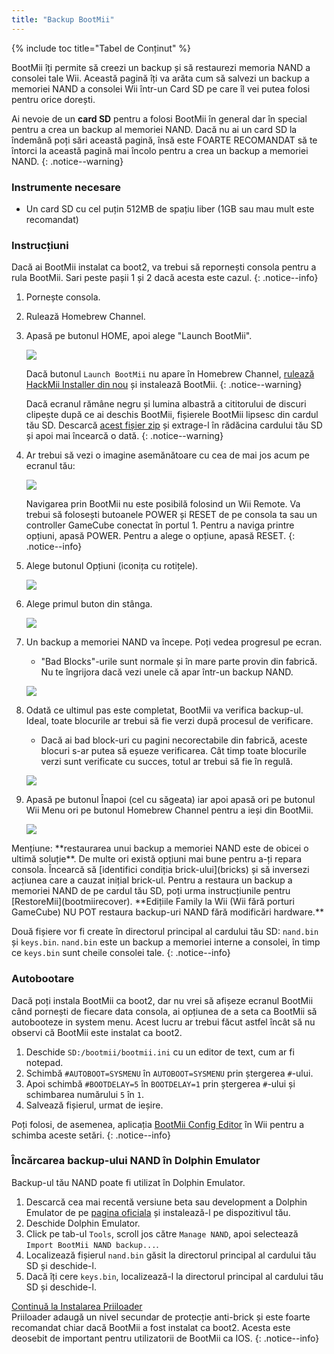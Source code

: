 ```yaml
---
title: "Backup BootMii"
---
```


{% include toc title="Tabel de Conținut" %}

BootMii îți permite să creezi un backup și să restaurezi memoria NAND a consolei tale Wii. Această pagină îți va arăta cum să salvezi un backup a memoriei NAND a consolei Wii într-un Card SD pe care îl vei putea folosi pentru orice dorești.

Ai nevoie de un **card SD** pentru a folosi BootMii în general dar în special pentru a crea un backup al memoriei NAND. Dacă nu ai un card SD la îndemână poți sări această pagină, însă este FOARTE RECOMANDAT să te întorci la această pagină mai încolo pentru a crea un backup a memoriei NAND.
{: .notice--warning}

### Instrumente necesare

* Un card SD cu cel puțin 512MB de spațiu liber (1GB sau mau mult este recomandat)

### Instrucțiuni

Dacă ai BootMii instalat ca boot2, va trebui să repornești consola pentru a rula BootMii. Sari peste pașii 1 și 2 dacă acesta este cazul.
{: .notice--info}

1. Pornește consola.
1. Rulează Homebrew Channel.
1. Apasă pe butonul HOME, apoi alege "Launch BootMii".

    ![](/images/bootmii/BootMii_HBC.png)

    Dacă butonul `Launch BootMii` nu apare în Homebrew Channel, [rulează HackMii Installer din nou](hackmii) și instalează BootMii.
    {: .notice--warning}

    Dacă ecranul rămâne negru și lumina albastră a cititorului de discuri clipește după ce ai deschis BootMii, fișierele BootMii lipsesc din cardul tău SD. Descarcă [acest fișier zip](/assets/files/bootmii_sd_files.zip) și extrage-l în rădăcina cardului tău SD și apoi mai încearcă o dată.
    {: .notice--warning}

1. Ar trebui să vezi o imagine asemănătoare cu cea de mai jos acum pe ecranul tău:

    ![](/images/bootmii/BootMii_Main.png)

    Navigarea prin BootMii nu este posibilă folosind un Wii Remote. Va trebui să folosești butoanele POWER și RESET de pe consola ta sau un controller GameCube conectat în portul 1. Pentru a naviga printre opțiuni, apasă POWER. Pentru a alege o opțiune, apasă RESET.
    {: .notice--info}

1. Alege butonul Opțiuni (iconița cu rotițele).

    ![](/images/bootmii/BootMii_Gears.png)

1. Alege primul buton din stânga.

    ![](/images/bootmii/BootMii_Backup.png)

1. Un backup a memoriei NAND va începe. Poți vedea progresul pe ecran.
    + "Bad Blocks"-urile sunt normale și în mare parte provin din fabrică. Nu te îngrijora dacă vezi unele că apar într-un backup NAND.

    ![](/images/bootmii/BootMii_NAND_Backup.png)

1. Odată ce ultimul pas este completat, BootMii va verifica backup-ul. Ideal, toate blocurile ar trebui să fie verzi după procesul de verificare.
    + Dacă ai bad block-uri cu pagini necorectabile din fabrică, aceste blocuri s-ar putea să eșueze verificarea. Cât timp toate blocurile verzi sunt verificate cu succes, totul ar trebui să fie în regulă.

    ![](/images/bootmii/BootMii_NAND_Backup_Verify.png)

1. Apasă pe butonul Înapoi (cel cu săgeata) iar apoi apasă ori pe butonul Wii Menu ori pe butonul Homebrew Channel pentru a ieși din BootMii.

    ![](/images/bootmii/BootMii_Return.png)

<div id="restore-notice" class="notice" markdown="1">
Mențiune: **restaurarea unui backup a memoriei NAND este de obicei o ultimă soluție**. De multe ori există opțiuni mai bune pentru a-ți repara consola.
Încearcă să [identifici condiția brick-ului](bricks) și să inversezi acțiunea care a cauzat inițial brick-ul.
Pentru a restaura un backup a memoriei NAND de pe cardul tău SD, poți urma instrucțiunile pentru [RestoreMii](bootmiirecover). **Edițiile Family la Wii (Wii fără porturi GameCube) NU POT restaura backup-uri NAND fără modificări hardware.**
</div>

Două fișiere vor fi create în directorul principal al cardului tău SD: `nand.bin` și `keys.bin`. `nand.bin` este un backup a memoriei interne a consolei, în timp ce `keys.bin` sunt cheile consolei tale.
{: .notice--info}

### Autobootare

Dacă poți instala BootMii ca boot2, dar nu vrei să afișeze ecranul BootMii când pornești de fiecare data consola, ai opțiunea de a seta ca BootMii să autobooteze in system menu. Acest lucru ar trebui făcut astfel încât să nu observi că BootMii este instalat ca boot2.

1. Deschide `SD:/bootmii/bootmii.ini` cu un editor de text, cum ar fi notepad.
1. Schimbă `#AUTOBOOT=SYSMENU` în `AUTOBOOT=SYSMENU` prin ștergerea `#`-ului.
1. Apoi schimbă `#BOOTDELAY=5` în `BOOTDELAY=1` prin ștergerea `#`-ului și schimbarea numărului `5` în `1`.
1. Salvează fișierul, urmat de ieșire.

Poți folosi, de asemenea, aplicația [BootMii Config Editor](https://oscwii.org/library/app/BootMiiConfigurationEditor) în Wii pentru a schimba aceste setări.
{: .notice--info}

### Încărcarea backup-ului NAND în Dolphin Emulator

Backup-ul tău NAND poate fi utilizat în Dolphin Emulator.

1. Descarcă cea mai recentă versiune beta sau development a Dolphin Emulator de pe [pagina oficiala](https://dolphin-emu.org/) și instalează-l pe dispozitivul tău.
1. Deschide Dolphin Emulator.
1. Click pe tab-ul `Tools`, scroll jos către `Manage NAND`, apoi selectează `Import BootMii NAND backup...`.
1. Localizează fișierul `nand.bin` găsit la directorul principal al cardului tău SD și deschide-l.
1. Dacă îți cere `keys.bin`, localizează-l la directorul principal al cardului tău SD și deschide-l.

[Continuă la Instalarea Priiloader](priiloader)<br> Priiloader adaugă un nivel secundar de protecție anti-brick și este foarte recomandat chiar dacă BootMii a fost instalat ca boot2. Acesta este deosebit de important pentru utilizatorii de BootMii ca IOS.
{: .notice--info}
